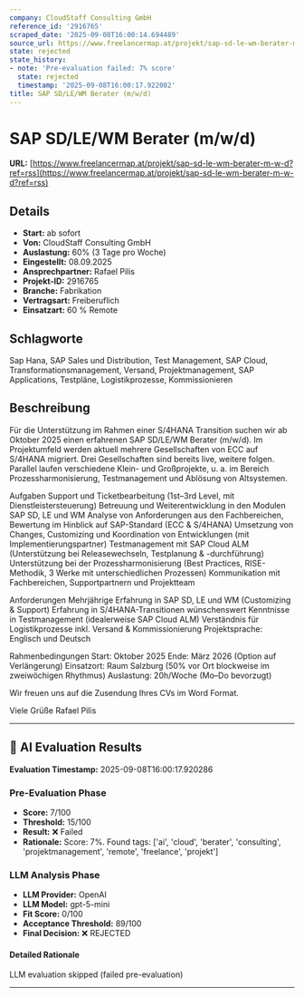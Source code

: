```yaml
---
company: CloudStaff Consulting GmbH
reference_id: '2916765'
scraped_date: '2025-09-08T16:00:14.694489'
source_url: https://www.freelancermap.at/projekt/sap-sd-le-wm-berater-m-w-d?ref=rss
state: rejected
state_history:
- note: 'Pre-evaluation failed: 7% score'
  state: rejected
  timestamp: '2025-09-08T16:00:17.922082'
title: SAP SD/LE/WM Berater (m/w/d)
---
```



# SAP SD/LE/WM Berater (m/w/d)
**URL:** [https://www.freelancermap.at/projekt/sap-sd-le-wm-berater-m-w-d?ref=rss](https://www.freelancermap.at/projekt/sap-sd-le-wm-berater-m-w-d?ref=rss)
## Details
- **Start:** ab sofort
- **Von:** CloudStaff Consulting GmbH
- **Auslastung:** 60% (3 Tage pro Woche)
- **Eingestellt:** 08.09.2025
- **Ansprechpartner:** Rafael Pilis
- **Projekt-ID:** 2916765
- **Branche:** Fabrikation
- **Vertragsart:** Freiberuflich
- **Einsatzart:** 60
                                                % Remote

## Schlagworte
Sap Hana, SAP Sales und Distribution, Test Management, SAP Cloud, Transformationsmanagement, Versand, Projektmanagement, SAP Applications, Testpläne, Logistikprozesse, Kommissionieren

## Beschreibung
Für die Unterstützung im Rahmen einer S/4HANA Transition suchen wir ab Oktober 2025 einen erfahrenen SAP SD/LE/WM Berater (m/w/d).
Im Projektumfeld werden aktuell mehrere Gesellschaften von ECC auf S/4HANA migriert. Drei Gesellschaften sind bereits live, weitere folgen. Parallel laufen verschiedene Klein- und Großprojekte, u. a. im Bereich Prozessharmonisierung, Testmanagement und Ablösung von Altsystemen.

Aufgaben
Support und Ticketbearbeitung (1st–3rd Level, mit Dienstleistersteuerung)
Betreuung und Weiterentwicklung in den Modulen SAP SD, LE und WM
Analyse von Anforderungen aus den Fachbereichen, Bewertung im Hinblick auf SAP-Standard (ECC & S/4HANA)
Umsetzung von Changes, Customizing und Koordination von Entwicklungen (mit Implementierungspartner)
Testmanagement mit SAP Cloud ALM (Unterstützung bei Releasewechseln, Testplanung & -durchführung)
Unterstützung bei der Prozessharmonisierung (Best Practices, RISE-Methodik, 3 Werke mit unterschiedlichen Prozessen)
Kommunikation mit Fachbereichen, Supportpartnern und Projektteam

Anforderungen
Mehrjährige Erfahrung in SAP SD, LE und WM (Customizing & Support)
Erfahrung in S/4HANA-Transitionen wünschenswert
Kenntnisse in Testmanagement (idealerweise SAP Cloud ALM)
Verständnis für Logistikprozesse inkl. Versand & Kommissionierung
Projektsprache: Englisch und Deutsch

Rahmenbedingungen
Start: Oktober 2025
Ende: März 2026 (Option auf Verlängerung)
Einsatzort: Raum Salzburg (50% vor Ort blockweise im zweiwöchigen Rhythmus)
Auslastung: 20h/Woche (Mo–Do bevorzugt)

Wir freuen uns auf die Zusendung Ihres CVs im Word Format.

Viele Grüße
Rafael Pilis

---

## 🤖 AI Evaluation Results

**Evaluation Timestamp:** 2025-09-08T16:00:17.920286

### Pre-Evaluation Phase
- **Score:** 7/100
- **Threshold:** 15/100
- **Result:** ❌ Failed
- **Rationale:** Score: 7%. Found tags: ['ai', 'cloud', 'berater', 'consulting', 'projektmanagement', 'remote', 'freelance', 'projekt']

### LLM Analysis Phase
- **LLM Provider:** OpenAI
- **LLM Model:** gpt-5-mini
- **Fit Score:** 0/100
- **Acceptance Threshold:** 89/100
- **Final Decision:** ❌ REJECTED

#### Detailed Rationale
LLM evaluation skipped (failed pre-evaluation)

---
